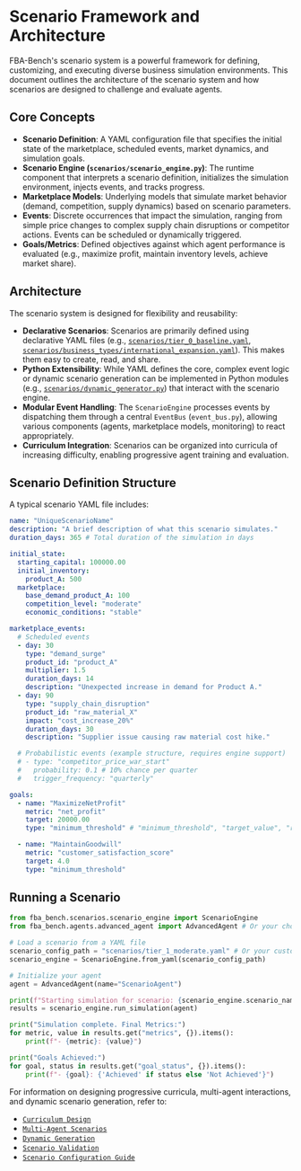 # Scenario Framework and Architecture

FBA-Bench's scenario system is a powerful framework for defining, customizing, and executing diverse business simulation environments. This document outlines the architecture of the scenario system and how scenarios are designed to challenge and evaluate agents.

## Core Concepts

-   **Scenario Definition**: A YAML configuration file that specifies the initial state of the marketplace, scheduled events, market dynamics, and simulation goals.
-   **Scenario Engine (`scenarios/scenario_engine.py`)**: The runtime component that interprets a scenario definition, initializes the simulation environment, injects events, and tracks progress.
-   **Marketplace Models**: Underlying models that simulate market behavior (demand, competition, supply dynamics) based on scenario parameters.
-   **Events**: Discrete occurrences that impact the simulation, ranging from simple price changes to complex supply chain disruptions or competitor actions. Events can be scheduled or dynamically triggered.
-   **Goals/Metrics**: Defined objectives against which agent performance is evaluated (e.g., maximize profit, maintain inventory levels, achieve market share).

## Architecture

The scenario system is designed for flexibility and reusability:

-   **Declarative Scenarios**: Scenarios are primarily defined using declarative YAML files (e.g., [`scenarios/tier_0_baseline.yaml`](scenarios/tier_0_baseline.yaml), [`scenarios/business_types/international_expansion.yaml`](scenarios/business_types/international_expansion.yaml)). This makes them easy to create, read, and share.
-   **Python Extensibility**: While YAML defines the core, complex event logic or dynamic scenario generation can be implemented in Python modules (e.g., [`scenarios/dynamic_generator.py`](scenarios/dynamic_generator.py)) that interact with the scenario engine.
-   **Modular Event Handling**: The `ScenarioEngine` processes events by dispatching them through a central `EventBus` (`event_bus.py`), allowing various components (agents, marketplace models, monitoring) to react appropriately.
-   **Curriculum Integration**: Scenarios can be organized into curricula of increasing difficulty, enabling progressive agent training and evaluation.

## Scenario Definition Structure

A typical scenario YAML file includes:

```yaml
name: "UniqueScenarioName"
description: "A brief description of what this scenario simulates."
duration_days: 365 # Total duration of the simulation in days

initial_state:
  starting_capital: 100000.00
  initial_inventory:
    product_A: 500
  marketplace:
    base_demand_product_A: 100
    competition_level: "moderate"
    economic_conditions: "stable"

marketplace_events:
  # Scheduled events
  - day: 30
    type: "demand_surge"
    product_id: "product_A"
    multiplier: 1.5
    duration_days: 14
    description: "Unexpected increase in demand for Product A."
  - day: 90
    type: "supply_chain_disruption"
    product_id: "raw_material_X"
    impact: "cost_increase_20%"
    duration_days: 30
    description: "Supplier issue causing raw material cost hike."

  # Probabilistic events (example structure, requires engine support)
  # - type: "competitor_price_war_start"
  #   probability: 0.1 # 10% chance per quarter
  #   trigger_frequency: "quarterly"

goals:
  - name: "MaximizeNetProfit"
    metric: "net_profit"
    target: 20000.00
    type: "minimum_threshold" # "minimum_threshold", "target_value", "relative_improvement"

  - name: "MaintainGoodwill"
    metric: "customer_satisfaction_score"
    target: 4.0
    type: "minimum_threshold"
```

## Running a Scenario

```python
from fba_bench.scenarios.scenario_engine import ScenarioEngine
from fba_bench.agents.advanced_agent import AdvancedAgent # Or your chosen agent

# Load a scenario from a YAML file
scenario_config_path = "scenarios/tier_1_moderate.yaml" # Or your custom scenario
scenario_engine = ScenarioEngine.from_yaml(scenario_config_path)

# Initialize your agent
agent = AdvancedAgent(name="ScenarioAgent")

print(f"Starting simulation for scenario: {scenario_engine.scenario_name}")
results = scenario_engine.run_simulation(agent)

print("Simulation complete. Final Metrics:")
for metric, value in results.get("metrics", {}).items():
    print(f"- {metric}: {value}")

print("Goals Achieved:")
for goal, status in results.get("goal_status", {}).items():
    print(f"- {goal}: {'Achieved' if status else 'Not Achieved'}")
```

For information on designing progressive curricula, multi-agent interactions, and dynamic scenario generation, refer to:
- [`Curriculum Design`](curriculum-design.md)
- [`Multi-Agent Scenarios`](multi-agent-scenarios.md)
- [`Dynamic Generation`](dynamic-generation.md)
- [`Scenario Validation`](scenario-validation.md)
- [`Scenario Configuration Guide`](../configuration/scenario-config.md)